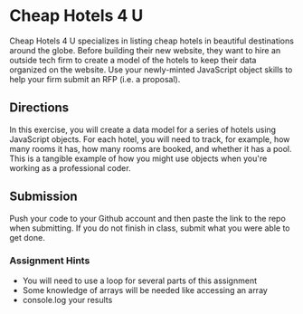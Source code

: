 # Cheap Hotels 4 U
Cheap Hotels 4 U specializes in listing cheap hotels in beautiful destinations around the globe. Before building their new website, they want to hire an outside tech firm to create a model of the hotels to keep their data organized on the website. Use your newly-minted JavaScript object skills to help your firm submit an RFP (i.e. a proposal).

## Directions
In this exercise, you will create a data model for a series of hotels using JavaScript objects. For each hotel, you will need to track, for example, how many rooms it has, how many rooms are booked, and whether it has a pool. This is a tangible example of how you might use objects when you're working as a professional coder.

## Submission
Push your code to your Github account and then paste the link to the repo when submitting. If you do not finish in class, submit what you were able to get done.

### Assignment Hints
- You will need to use a loop for several parts of this assignment
- Some knowledge of arrays will be needed like accessing an array
- console.log your results
